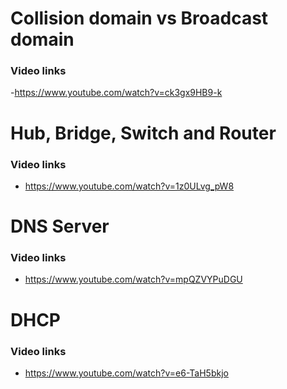 
# Collision domain vs Broadcast domain

### Video links
-https://www.youtube.com/watch?v=ck3gx9HB9-k

# Hub, Bridge, Switch and Router

### Video links
- https://www.youtube.com/watch?v=1z0ULvg_pW8

# DNS Server

### Video links
- https://www.youtube.com/watch?v=mpQZVYPuDGU

# DHCP 

### Video links
- https://www.youtube.com/watch?v=e6-TaH5bkjo

